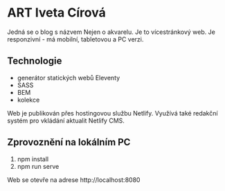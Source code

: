 # ART Iveta Círová

Jedná se o blog s názvem Nejen o akvarelu. Je to vícestránkový web. Je responzivní - má mobilní, tabletovou a PC verzi.

## Technologie

- generátor statických webů Eleventy
- SASS
- BEM 
- kolekce

Web je publikován přes hostingovou službu Netlify. Využívá také redakční systém pro vkládání aktualit Netlify CMS.

## Zprovoznění na lokálním PC

1. npm install
2. npm run serve

Web se otevře na adrese http://localhost:8080